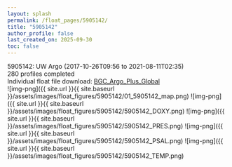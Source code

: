 ```yaml
---
layout: splash
permalink: /float_pages/5905142/
title: "5905142"
author_profile: false
last_created_on: 2025-09-30
toc: false
---
```

 
5905142: UW Argo (2017-10-26T09:56 to 2021-08-11T02:35)\
280 profiles completed\
Individual float file download: [BGC_Argo_Plus_Global](https://ftp.soest.hawaii.edu/bgc_argo_plus/Individual_Floats/outliers_removed/5905142_Sprof_processed.nc)\
![img-png]({{ site.url }}{{ site.baseurl }}/assets/images/float_figures/5905142/01_5905142_map.png)
![img-png]({{ site.url }}{{ site.baseurl }}/assets/images/float_figures/5905142/5905142_DOXY.png)
![img-png]({{ site.url }}{{ site.baseurl }}/assets/images/float_figures/5905142/5905142_PRES.png)
![img-png]({{ site.url }}{{ site.baseurl }}/assets/images/float_figures/5905142/5905142_PSAL.png)
![img-png]({{ site.url }}{{ site.baseurl }}/assets/images/float_figures/5905142/5905142_TEMP.png)
